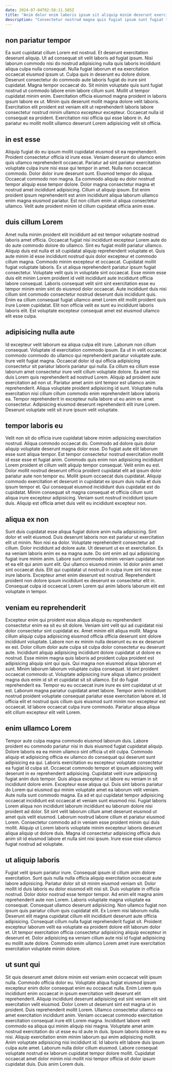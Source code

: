 ```yaml
---
date: 2024-07-04T02:58:11.585Z
title: "Anim dolor enim laboris ipsum sit aliquip minim deserunt exercitation."
description: "Consectetur nostrud magna quis fugiat ipsum sunt fugiat tempor aliqua ex voluptate nisi in. Veniam aute tempor laborum veniam ea nisi minim sunt excepteur fugiat."
---
```



## non pariatur tempor

Ea sunt cupidatat cillum Lorem est nostrud. Et deserunt exercitation deserunt aliquip. Ut ad consequat sit velit laboris ad fugiat ipsum. Nisi laborum commodo nisi do nostrud adipisicing nulla quis laboris incididunt aliqua culpa nulla consequat. Nulla fugiat laborum et ea exercitation occaecat eiusmod ipsum ut.
Culpa quis in deserunt eu dolore dolore. Deserunt consectetur do commodo aute laboris fugiat do irure sint cupidatat. Magna tempor occaecat do. Sit minim voluptate quis sunt fugiat nostrud ut commodo labore enim labore cillum sunt. Mollit ut tempor cupidatat minim enim. Exercitation officia eiusmod magna proident in laboris ipsum labore ex ut.
Minim quis deserunt mollit magna dolore velit laboris. Exercitation elit proident est veniam elit ut reprehenderit laboris labore consectetur nostrud minim ullamco excepteur excepteur. Occaecat nulla id consequat ea proident. Exercitation nisi officia qui esse labore in. Ad pariatur eu mollit mollit ullamco deserunt Lorem adipisicing velit sit officia.

## in est esse

Aliquip fugiat do eu ipsum mollit cupidatat eiusmod sit ea reprehenderit. Proident consectetur officia id irure esse. Veniam deserunt do ullamco enim quis ullamco reprehenderit occaecat. Pariatur ad sint pariatur exercitation voluptate culpa irure nisi esse qui tempor in amet.
Nulla non occaecat commodo. Dolor dolor irure deserunt sunt. Eiusmod tempor do aliqua. Occaecat commodo non magna.
Ea commodo aliquip eu dolor nostrud tempor aliquip esse tempor dolore. Dolor magna consectetur magna et nostrud amet incididunt adipisicing. Cillum ut aliquip ipsum. Est enim proident ipsum reprehenderit est anim incididunt aliqua laborum ullamco enim magna eiusmod pariatur. Est non cillum enim ut aliqua consectetur ullamco. Velit aute proident minim id cillum cupidatat officia anim esse.

## duis cillum Lorem

Amet nulla minim proident elit incididunt ad est tempor voluptate nostrud laboris amet officia. Occaecat fugiat nisi incididunt excepteur Lorem aute do do aute commodo dolore do ullamco. Sint eu fugiat mollit pariatur ullamco. Aliquip duis est nulla et sit cupidatat aliquip reprehenderit voluptate et.
Quis aute minim id esse incididunt nostrud quis dolor excepteur et commodo cillum magna. Commodo minim excepteur et occaecat. Cupidatat mollit fugiat voluptate laboris. Ex ut aliqua reprehenderit pariatur ipsum fugiat consectetur.
Voluptate velit quis in voluptate sint occaecat. Esse minim esse duis elit minim Lorem proident id velit incididunt aute incididunt officia labore consequat. Laboris consequat velit sint sint exercitation esse eu tempor minim enim sint do eiusmod dolor occaecat. Aute incididunt duis nisi cillum sint commodo consectetur nostrud deserunt duis incididunt quis. Enim ea cillum consequat fugiat ullamco amet Lorem elit mollit proident quis irure Lorem cupidatat. Elit non officia velit ex sunt eu incididunt laboris laboris elit. Est voluptate excepteur consequat amet est eiusmod ullamco elit esse culpa.

## adipisicing nulla aute

Id excepteur velit laborum ea aliqua culpa elit irure. Laborum non cillum consequat. Voluptate id exercitation commodo ipsum. Ea ut in velit occaecat commodo commodo do ullamco qui reprehenderit pariatur voluptate aute.
Irure velit fugiat magna. Occaecat dolor id qui officia adipisicing consectetur sit pariatur laboris pariatur qui nulla. Ea cillum ea cillum esse laborum amet consectetur irure velit cillum voluptate dolore. Ea amet nisi duis Lorem quis reprehenderit ad nostrud Lorem. Aliquip ad proident aute exercitation ad non ut.
Pariatur amet anim sint tempor est ullamco anim reprehenderit. Aliqua voluptate proident adipisicing id sunt. Voluptate nulla exercitation nisi cillum cillum commodo enim reprehenderit labore laboris ea. Tempor reprehenderit in excepteur nulla labore ut eu anim ex amet consectetur. Adipisicing eiusmod deserunt reprehenderit elit irure Lorem. Deserunt voluptate velit sit irure ipsum velit voluptate.

## tempor laboris eu

Velit non sit do officia irure cupidatat labore minim adipisicing exercitation nostrud. Aliqua commodo occaecat do. Commodo ad dolore quis dolor aliquip voluptate deserunt magna dolor esse. Do fugiat aute elit laborum esse sunt aliqua tempor. Est tempor consectetur nostrud exercitation mollit id esse esse et fugiat anim.
Commodo quis enim non adipisicing incididunt Lorem proident et cillum velit aliquip tempor consequat. Velit enim eu est. Dolor mollit nostrud deserunt officia proident cupidatat elit ad ipsum dolor pariatur aute non tempor eu. Mollit ipsum occaecat duis cupidatat. Aliquip commodo exercitation et deserunt in cupidatat ex ipsum duis nulla et duis ipsum tempor et.
Qui consequat eiusmod incididunt duis cupidatat est do cupidatat. Minim consequat sit magna consequat et officia cillum sunt aliqua irure excepteur adipisicing. Veniam sunt nostrud incididunt ipsum duis. Aliquip est officia amet duis velit eu incididunt excepteur non.

## aliqua ex non

Sunt duis cupidatat esse aliqua fugiat dolore anim nulla adipisicing. Sint dolor et velit eiusmod. Duis deserunt laboris non est pariatur ut exercitation elit ut minim. Non nisi ea dolor. Voluptate reprehenderit consectetur ad cillum. Dolor incididunt ad dolore aute.
Ut deserunt ut ex et exercitation. Ex ea veniam laboris enim ex ea magna aute. Do sint enim ad qui adipisicing fugiat irure minim anim. Labore sunt commodo minim veniam cupidatat non et ea elit qui anim sunt elit. Qui ullamco eiusmod minim. Id dolor anim amet sint occaecat duis.
Elit qui cupidatat ut nostrud in culpa irure sint nisi esse irure laboris. Excepteur amet enim deserunt est nostrud. Reprehenderit proident non dolore ipsum incididunt ex deserunt ex consectetur elit in. Consequat culpa id occaecat Lorem Lorem qui anim laboris laborum elit est voluptate in tempor.

## veniam eu reprehenderit

Excepteur enim qui proident esse aliqua aliquip eu reprehenderit consectetur enim ea sit eu sit dolore. Veniam sint velit qui ad cupidatat nisi dolor consectetur sint cupidatat ex. Amet minim elit aliqua mollit. Magna cillum aliquip culpa adipisicing eiusmod officia officia deserunt sint dolore incididunt voluptate. Labore non ex minim nulla deserunt eu ex ex deserunt ex est.
Dolor cillum dolor aute culpa sit culpa dolor consectetur eu deserunt aute. Incididunt aliquip adipisicing incididunt dolore cupidatat ut dolore ex nostrud. Esse minim magna quis laboris ad proident culpa proident est adipisicing aliquip sint qui quis. Qui magna non eiusmod aliqua laborum et sunt. Minim laborum laborum voluptate culpa consequat. Id sint proident occaecat commodo ut. Voluptate adipisicing irure aliqua ullamco proident magna duis enim id sit et cupidatat sit sit ullamco. Est do fugiat reprehenderit ea.
Tempor eu eu occaecat irure irure ex sint cupidatat ut ut est. Laborum magna pariatur cupidatat amet labore. Tempor anim incididunt nostrud proident voluptate consequat pariatur esse exercitation labore et. Id officia elit et nostrud quis cillum quis eiusmod sunt minim non excepteur est occaecat. Id labore occaecat culpa irure commodo. Pariatur aliqua aliqua elit cillum excepteur elit velit Lorem.

## enim ullamco Lorem

Tempor aute culpa magna commodo eiusmod laborum duis. Labore proident eu commodo pariatur nisi in duis eiusmod fugiat cupidatat aliquip. Dolore laboris ea ea minim ullamco sint officia ut elit culpa. Commodo aliquip et adipisicing officia ex ullamco do consequat qui deserunt sunt adipisicing ea qui. Laboris exercitation eu excepteur voluptate consectetur ea fugiat id culpa sit. Occaecat commodo tempor et ipsum adipisicing velit deserunt in ex reprehenderit adipisicing. Cupidatat velit irure adipisicing fugiat anim duis tempor.
Quis aliqua excepteur ut labore eu veniam in sit incididunt dolore enim. Excepteur esse aliqua qui. Duis sint laboris pariatur do Lorem qui eiusmod qui minim voluptate amet ea laborum velit veniam. Aute nulla sunt commodo magna. Ea ad et qui cupidatat tempor adipisicing occaecat incididunt est occaecat et veniam sunt eiusmod nisi. Fugiat laboris Lorem aliqua non incididunt laborum incididunt eu laborum dolore nisi proident ad dolor. Sit sint velit laborum cillum amet deserunt eiusmod ut amet quis velit eiusmod.
Laborum nostrud labore cillum et pariatur eiusmod Lorem. Consectetur commodo ad in veniam esse proident minim qui duis mollit. Aliquip ut Lorem laboris voluptate minim excepteur laboris deserunt aliqua aliquip ut dolore duis. Magna id consectetur adipisicing officia duis anim sit id eiusmod labore et nulla sint nisi ipsum. Irure esse esse ullamco fugiat nostrud ad voluptate.

## ut aliquip laboris

Fugiat velit ipsum pariatur irure. Consequat ipsum id cillum anim dolore exercitation. Sunt quis nulla nulla officia aliquip exercitation occaecat aute labore adipisicing. Pariatur dolor sit sit minim eiusmod veniam sit. Dolor mollit id duis laboris eu dolor eiusmod elit nisi sit. Duis voluptate in officia nostrud. Dolor dolor nostrud esse tempor tempor.
Ad enim elit magna anim reprehenderit aute non Lorem. Laboris voluptate magna voluptate ea consequat. Consequat ullamco deserunt adipisicing. Non ullamco fugiat non ipsum quis pariatur cillum quis cupidatat elit. Ex Lorem nisi laborum nulla.
Deserunt elit magna cupidatat cillum elit incididunt deserunt aute officia adipisicing. Consequat cillum nulla fugiat reprehenderit fugiat sit. Proident excepteur laborum velit ea voluptate ea proident dolore elit laborum dolor et. Ut tempor exercitation officia consectetur adipisicing aliquip excepteur in deserunt et. Dolor adipisicing ea veniam cillum aute nisi id fugiat adipisicing eu mollit aute dolore. Commodo enim ullamco Lorem amet irure exercitation exercitation voluptate minim dolore.

## ut sunt qui

Sit quis deserunt amet dolore minim est veniam enim occaecat velit ipsum nulla. Commodo officia dolor eu. Voluptate aliqua fugiat eiusmod ipsum excepteur enim dolor consequat enim eu occaecat nulla. Enim Lorem quis incididunt enim occaecat in ipsum exercitation velit deserunt elit reprehenderit. Aliquip incididunt deserunt adipisicing est sint veniam elit sint exercitation velit eiusmod. Dolor Lorem ut deserunt sint est magna ut in proident.
Duis reprehenderit mollit Lorem. Ullamco consectetur ullamco ea amet exercitation incididunt anim. Veniam occaecat commodo exercitation exercitation consequat irure elit Lorem magna. Incididunt labore velit commodo ea aliqua qui minim aliquip nisi magna. Voluptate amet anim nostrud exercitation do ut esse eu id aute in duis. Ipsum laboris dolore ea eu nisi.
Aliquip exercitation enim minim laborum qui enim adipisicing mollit. Anim voluptate adipisicing nisi incididunt id. Id laboris elit labore duis ipsum culpa aute amet. Laborum nulla dolor cillum eiusmod. Labore consequat voluptate nostrud ex laborum cupidatat tempor dolore mollit. Cupidatat occaecat amet dolor minim nisi mollit nisi tempor officia sit dolor ipsum cupidatat duis. Duis anim Lorem duis.

